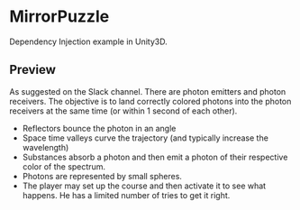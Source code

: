 # MirrorPuzzle
Dependency Injection example in Unity3D.

## Preview

As suggested on the Slack channel. There are photon emitters and photon receivers. The objective is to land correctly colored photons into the photon receivers at the same time (or within 1 second of each other).
-	Reflectors bounce the photon in an angle
-	Space time valleys curve the trajectory (and typically increase the wavelength)
-	Substances absorb a photon and then emit a photon of their respective color of the spectrum.
-	Photons are represented by small spheres.
-	The player may set up the course and then activate it to see what happens. He has a limited number of tries to get it right.

